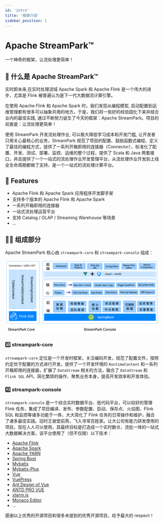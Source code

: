 ```yaml
---
id: 'intro'
title: '框架介绍'
sidebar_position: 1
---
```


# Apache StreamPark™

一个神奇的框架，让流处理更简单！

## 🚀 什么是 Apache StreamPark™

实时即未来,在实时处理流域 Apache Spark 和 Apache Flink 是一个伟大的进步，尤其是 Flink 被普遍认为是下一代大数据流计算引擎。

在使用 Apache Flink 和 Apache Spark 时，我们发现从编程模型, 启动配置到运维管理都有很多可以抽象共用的地方。于是，我们将一些好的经验固化下来并结合业内的最佳实践, 通过不断努力诞生了今天的框架：Apache StreamPark。项目的初衷是：让流处理更简单！

使用 StreamPark 开发流处理作业, 可以极大降低学习成本和开发门槛, 让开发者只用关心最核心的业务，StreamPark 规范了项目的配置、鼓励函数式编程、定义了最佳的编程方式，提供了一系列开箱即用的连接器（Connector），标准化了配置、开发、测试、部署、监控、运维的整个过程，提供了 Scala 和 Java 两套接口，并且提供了一个一站式的流处理作业开发管理平台，从流处理作业开发到上线全生命周期都做了支持，是一个一站式的流处理计算平台。

## 🎉 Features

* Apache Flink 和 Apache Spark 应用程序开发脚手架
* 支持多个版本的 Apache Flink 和 Apache Spark
* 一系列开箱即用的连接器
* 一站式流处理运营平台
* 支持 Catalog / OLAP / Streaming Warehouse 等场景
* ...

## 🏳‍🌈 组成部分

Apache StreamPark 核心由 `streampark-core` 和 `streampark-console` 组成：

![StreamPark Archite](/doc/image/streampark_archite.png)

### 1️⃣ streampark-core

`streampark-core` 定位是一个开发时框架，关注编码开发，规范了配置文件，按照约定优于配置的方式进行开发，提供了一个开发环境的 `RuntimeContext` 和一系列开箱即用的连接器，扩展了 `DataStream` 相关的方法，融合了 `DataStream` 和 `Flink SQL` API，简化繁琐的操作、聚焦业务本身，提高开发效率和开发体验。

### 2️⃣ streampark-console

`streampark-console` 是一个综合实时数据平台、低代码平台，可以较好的管理 Flink 任务，集成了项目编译、发布、参数配置、启动、保存点、火焰图、Flink SQL 和监控等诸多功能于一体，大大简化了 Flink 任务的日常操作和维护，融合了诸多最佳实践。旧时王谢堂前燕，飞入寻常百姓家。让大公司有能力研发使用的项目，现在人人可以使用，其最终目标是打造成一个实时数仓，流批一体的一站式大数据解决方案，该平台使用了（但不仅限）以下技术：

* [Apache Flink](http://flink.apache.org)
* [Apache Spark](http://spark.apache.org)
* [Apache YARN](http://hadoop.apache.org)
* [Spring Boot](https://spring.io/projects/spring-boot/)
* [Mybatis](http://www.mybatis.org)
* [Mybatis-Plus](http://mp.baomidou.com)
* [Vue](https://cn.vuejs.org/)
* [VuePress](https://vuepress.vuejs.org/)
* [Ant Design of Vue](https://antdv.com/)
* [ANTD PRO VUE](https://pro.antdv)
* [xterm.js](https://xtermjs.org/)
* [Monaco Editor](https://microsoft.github.io/monaco-editor/)
* ...

感谢以上优秀的开源项目和很多未提到的优秀开源项目，给予最大的 respect！
